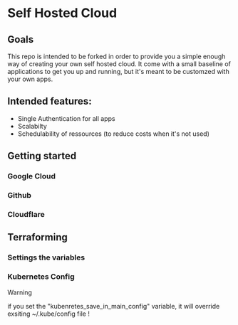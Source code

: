 # Self Hosted Cloud

## Goals

This repo is intended to be forked in order to provide you a simple enough way of creating your own self hosted cloud. It come with a small baseline of applications to get you up and running, but it's meant to be customzed with your own apps.

## Intended features:

- Single Authentication for all apps
- Scalabilty
- Schedulability of ressources (to reduce costs when it's not used)

## Getting started

### Google Cloud

### Github

### Cloudflare

## Terraforming

### Settings the variables

### Kubernetes Config

> [!WARNING]
> if you set the "kubenretes_save_in_main_config" variable, it will override exsiting ~/.kube/config file !
